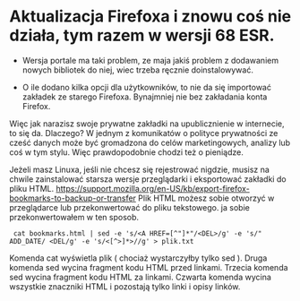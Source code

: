 


# Aktualizacja Firefoxa i znowu coś nie działa, tym razem w wersji 68 ESR.

* Wersja portale ma taki problem, ze maja jakiś problem z dodawaniem nowych bibliotek do niej, wiec trzeba ręcznie doinstalowywać.

* O ile dodano kilka opcji dla użytkowników, to nie da się importować zakładek ze starego Firefoxa. Bynajmniej nie bez zakładania konta Firefox.

Więc jak narazisz swoje prywatne zakładki na upublicznienie w internecie, to się da. Dlaczego?
W jednym z komunikatów o polityce prywatności ze cześć danych  może być gromadzona do celów marketingowych, analizy lub coś w tym stylu.
Więc prawdopodobnie chodzi też o pieniądze.

Jeżeli masz Linuxa,
jeśli nie chcesz się rejestrować nigdzie,
musisz na chwile zainstalować starsza wersje przeglądarki
i eksportować zakładki do pliku HTML.
 https://support.mozilla.org/en-US/kb/export-firefox-bookmarks-to-backup-or-transfer
Plik HTML możesz sobie otworzyć w przeglądarce lub przekonwertować do pliku tekstowego.
ja sobie przekonwertowałem w ten sposob.

```
 cat bookmarks.html | sed -e 's/<A HREF=[^"]*"/<DEL>/g' -e 's/" ADD_DATE/ <DEL/g' -e 's/<[^>]*>//g' > plik.txt 
```

Komenda cat wyświetla plik ( chociaż wystarczyłby tylko sed ).
Druga komenda sed wycina fragment kodu HTML przed linkami.
Trzecia komenda sed wycina fragment kodu HTML za linkami.
Czwarta komenda wycina wszystkie znaczniki HTML i pozostają tylko linki i opisy linków.
